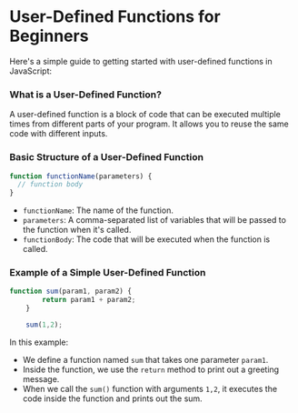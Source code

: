 **User-Defined Functions for Beginners**
=====================================

Here's a simple guide to getting started with user-defined functions in JavaScript:

### What is a User-Defined Function?

A user-defined function is a block of code that can be executed multiple times from different parts of your 
program. It allows you to reuse the same code with different inputs.

### Basic Structure of a User-Defined Function

```javascript
function functionName(parameters) {
  // function body
}
```

*   `functionName`: The name of the function.
*   `parameters`: A comma-separated list of variables that will be passed to the function when it's called.
*   `functionBody`: The code that will be executed when the function is called.

### Example of a Simple User-Defined Function

```javascript
function sum(param1, param2) {
        return param1 + param2;
    }

    sum(1,2);
```

In this example:

*   We define a function named `sum` that takes one parameter `param1`.
*   Inside the function, we use the `return` method to print out a greeting message.
*   When we call the `sum()` function with arguments `1,2`, it executes the code inside the function and 
prints out the sum.